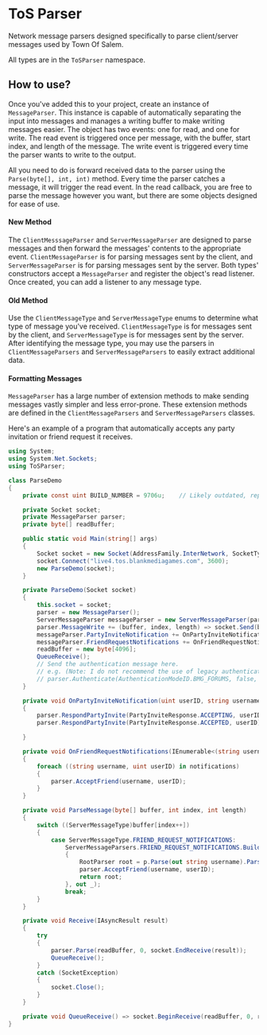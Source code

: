 # ToS Parser
Network message parsers designed specifically to parse client/server messages used by Town Of Salem.

All types are in the `ToSParser` namespace.

## How to use?
Once you've added this to your project, create an instance of `MessageParser`.
This instance is capable of automatically separating the input into messages and manages a writing buffer to make writing messages easier.
The object has two events: one for read, and one for write.
The read event is triggered once per message, with the buffer, start index, and length of the message.
The write event is triggered every time the parser wants to write to the output.

All you need to do is forward received data to the parser using the `Parse(byte[], int, int)` method.
Every time the parser catches a message, it will trigger the read event.
In the read callback, you are free to parse the message however you want, but there are some objects designed for ease of use.

#### New Method
The `ClientMesssageParser` and `ServerMessageParser` are designed to parse messages and then forward the messages' contents to the appropriate event.
`ClientMessageParser` is for parsing messages sent by the client, and `ServerMessageParser` is for parsing messages sent by the server.
Both types' constructors accept a `MessageParser` and register the object's read listener.
Once created, you can add a listener to any message type.

#### Old Method
Use the `ClientMessageType` and `ServerMessageType` enums to determine what type of message you've received.
`ClientMessageType` is for messages sent by the client, and `ServerMessageType` is for messages sent by the server.
After identifying the message type, you may use the parsers in `ClientMessageParsers` and `ServerMessageParsers` to easily extract additional data.

#### Formatting Messages
`MessageParser` has a large number of extension methods to make sending messages vastly simpler and less error-prone.
These extension methods are defined in the `ClientMessageParsers` and `ServerMessageParsers` classes.

Here's an example of a program that automatically accepts any party invitation or friend request it receives.

```C#
using System;
using System.Net.Sockets;
using ToSParser;

class ParseDemo
{
    private const uint BUILD_NUMBER = 9706u;	// Likely outdated, replace with the fourth component of the official client version number

    private Socket socket;
    private MessageParser parser;
    private byte[] readBuffer;

    public static void Main(string[] args)
    {
        Socket socket = new Socket(AddressFamily.InterNetwork, SocketType.Stream, ProtocolType.Tcp);
        socket.Connect("live4.tos.blankmediagames.com", 3600);
        new ParseDemo(socket);
    }

    private ParseDemo(Socket socket)
    {
        this.socket = socket;
        parser = new MessageParser();
		ServerMessageParser messageParser = new ServerMessageParser(parser);
		parser.MessageWrite += (buffer, index, length) => socket.Send(buffer, index, length, SocketFlags.None);
		messageParser.PartyInviteNotification += OnPartyInviteNotification;
		messageParser.FriendRequestNotifications += OnFriendRequestNotifications;
        readBuffer = new byte[4096];
        QueueReceive();
        // Send the authentication message here.
        // e.g. (Note: I do not recommend the use of legacy authentication due to its use of plaintext password transmission.)
        // parser.Authenticate(AuthenticationModeID.BMG_FORUMS, false, BUILD_NUMBER, "ExampleAccount", "examplepassword");
    }

	private void OnPartyInviteNotification(uint userID, string username)
	{
		parser.RespondPartyInvite(PartyInviteResponse.ACCEPTING, userID);
		parser.RespondPartyInvite(PartyInviteResponse.ACCEPTED, userID);

	}

	private void OnFriendRequestNotifications(IEnumerable<(string username, uint userID)> notifications)
	{
		foreach ((string username, uint userID) in notifications)
		{
			parser.AcceptFriend(username, userID);
		}
	}

    private void ParseMessage(byte[] buffer, int index, int length)
    {
        switch ((ServerMessageType)buffer[index++])
        {
            case ServerMessageType.FRIEND_REQUEST_NOTIFICATIONS:
                ServerMessageParsers.FRIEND_REQUEST_NOTIFICATIONS.Build(buffer, index, length).Parse(p =>
                {
                    RootParser root = p.Parse(out string username).Parse(out uint userID);
                    parser.AcceptFriend(username, userID);
                    return root;
                }, out _);
                break;
        }
    }

    private void Receive(IAsyncResult result)
    {
        try
        {
            parser.Parse(readBuffer, 0, socket.EndReceive(result));
            QueueReceive();
        }
        catch (SocketException)
        {
            socket.Close();
        }
    }

    private void QueueReceive() => socket.BeginReceive(readBuffer, 0, readBuffer.Length, SocketFlags.None, Receive, null);
}
```
